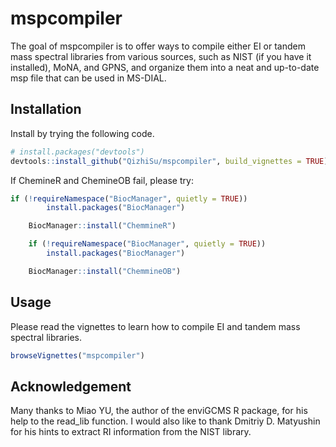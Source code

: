 
<!-- README.md is generated from README.Rmd. Please edit that file -->

# mspcompiler

<!-- badges: start -->
<!-- badges: end -->

The goal of mspcompiler is to offer ways to compile either EI or tandem
mass spectral libraries from various sources, such as NIST (if you have
it installed), MoNA, and GPNS, and organize them into a neat and
up-to-date msp file that can be used in MS-DIAL.

## Installation

Install by trying the following code.

``` r
# install.packages("devtools")
devtools::install_github("QizhiSu/mspcompiler", build_vignettes = TRUE)
```

If ChemineR and ChemineOB fail, please try:

``` r
if (!requireNamespace("BiocManager", quietly = TRUE))
        install.packages("BiocManager")

    BiocManager::install("ChemmineR")

    if (!requireNamespace("BiocManager", quietly = TRUE))
        install.packages("BiocManager")

    BiocManager::install("ChemmineOB")
```

## Usage

Please read the vignettes to learn how to compile EI and tandem mass
spectral libraries.

``` r
browseVignettes("mspcompiler")
```

## Acknowledgement

Many thanks to Miao YU, the author of the enviGCMS R package, for his
help to the read\_lib function. I would also like to thank Dmitriy D.
Matyushin for his hints to extract RI information from the NIST library.
